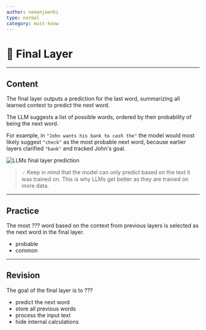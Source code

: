 ```yaml
---
author: nemanjaenki
type: normal
category: must-know
---
```


# 🧠 Final Layer

---

## Content

The final layer outputs a prediction for the last word, summarizing all learned context to predict the next word.

The LLM suggests a list of possible words, ordered by their probability of being the next word.

For example, in `"John wants his bank to cash the"` the model would most likely suggest `"check"` as the most probable next word, because earlier layers clarified `"bank"` and tracked John's goal.

![LLMs final layer prediction](https://img.enkipro.com/57421bd8cdbb2b6093c57a7d79a25ce1.png)

> 💡 Keep in mind that the model can only predict based on the text it was trained on. This is why LLMs get better as they are trained on more data.

---

## Practice

The most ??? word based on the context from previous layers is selected as the next word in the final layer.

- probable
- common

---

## Revision

The goal of the final layer is to ???

- predict the next word
- store all previous words
- process the input text
- hide internal calculations
